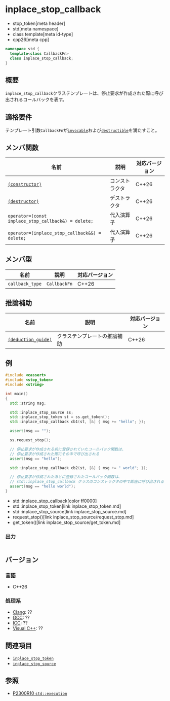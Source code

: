 # inplace_stop_callback
* stop_token[meta header]
* std[meta namespace]
* class template[meta id-type]
* cpp26[meta cpp]

```cpp
namespace std {
  template<class CallbackFn>
  class inplace_stop_callback;
}
```

## 概要
`inplace_stop_callback`クラステンプレートは、停止要求が作成された際に呼び出されるコールバックを表す。


## 適格要件
テンプレート引数`CallbackFn`が[`invocable`](/reference/concepts/invocable.md)および[`destructible`](/reference/concepts/destructible.md)を満たすこと。


## メンバ関数

| 名前 | 説明 | 対応バージョン |
|------|------|-------|
| [`(constructor)`](inplace_stop_callback/op_constructor.md)| コンストラクタ | C++26 |
| [`(destructor)`](inplace_stop_callback/op_destructor.md)  | デストラクタ | C++26 |
| `operator=(const inplace_stop_callback&) = delete;` | 代入演算子 | C++26 |
| `operator=(inplace_stop_callback&&) = delete;`      | 代入演算子 | C++26 |

## メンバ型

| 名前 | 説明 | 対応バージョン |
|------|------|-------|
| `callback_type` | `CallbackFn` | C++26 |

## 推論補助

| 名前 | 説明 | 対応バージョン |
|------|------|-------|
| [`(deduction_guide)`](inplace_stop_callback/op_deduction_guide.md) | クラステンプレートの推論補助 | C++26 |


## 例
```cpp example
#include <cassert>
#include <stop_token>
#include <string>

int main()
{
  std::string msg;

  std::inplace_stop_source ss;
  std::inplace_stop_token st = ss.get_token();
  std::inplace_stop_callback cb1(st, [&] { msg += "hello"; });

  assert(msg == "");

  ss.request_stop();

  // 停止要求が作成される前に登録されていたコールバック関数は、
  // 停止要求が作成された際にその中で呼び出される
  assert(msg == "hello");

  std::inplace_stop_callback cb2(st, [&] { msg += " world"; });

  // 停止要求が作成されたあとに登録されたコールバック関数は、
  // std::inplace_stop_callback クラスのコンストラクタの中で即座に呼び出される
  assert(msg == "hello world");
}
```
* std::inplace_stop_callback[color ff0000]
* std::inplace_stop_token[link inplace_stop_token.md]
* std::inplace_stop_source[link inplace_stop_source.md]
* request_stop()[link inplace_stop_source/request_stop.md]
* get_token()[link inplace_stop_source/get_token.md]

### 出力
```
```

## バージョン
### 言語
- C++26


### 処理系
- [Clang](/implementation.md#clang): ??
- [GCC](/implementation.md#gcc): ??
- [ICC](/implementation.md#icc): ??
- [Visual C++](/implementation.md#visual_cpp): ??


## 関連項目
- [`inplace_stop_token`](inplace_stop_token.md)
- [`inplace_stop_source`](inplace_stop_source.md)


## 参照
- [P2300R10 `std::execution`](https://www.open-std.org/jtc1/sc22/wg21/docs/papers/2024/p2300r10.html)
